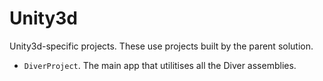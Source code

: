 # Unity3d

Unity3d-specific projects. These use projects built by the parent solution.

* `DiverProject`. The main app that utilitises all the Diver assemblies.

